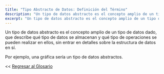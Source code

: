 ```yaml
---
title: "Tipo Abstracto de Datos: Definición del Término"
description: "Un tipo de datos abstracto es el concepto amplio de un tipo de datos dado."
excerpt: "Un tipo de datos abstracto es el concepto amplio de un tipo de datos dado."
---
```


Un tipo de datos abstracto es el concepto amplio de un tipo de datos dado, que describe qué tipo de datos se almacenan y qué tipo de operaciones se pueden realizar en ellos, sin entrar en detalles sobre la estructura de datos en sí.

Por ejemplo, una gráfica sería un tipo de datos abstractos.

<< [Regresar al Glosario](/glosario/ "Regresar a la Página Principal del Glosario")